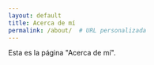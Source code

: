 ```yaml
---
layout: default
title: Acerca de mí
permalink: /about/  # URL personalizada
---
```

Esta es la página "Acerca de mí".